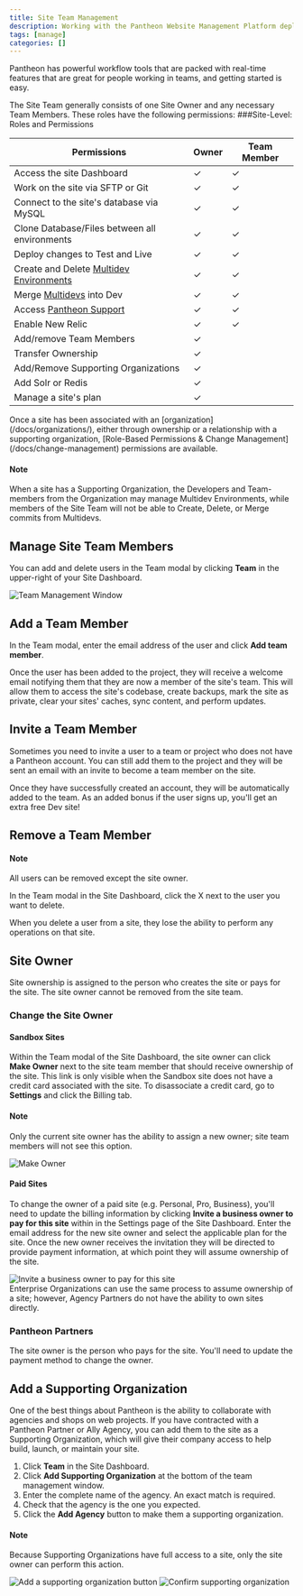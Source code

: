 ```yaml
---
title: Site Team Management
description: Working with the Pantheon Website Management Platform deployment tools in a team driven environment.
tags: [manage]
categories: []
---
```

Pantheon has powerful workflow tools that are packed with real-time features that are great for people working in teams, and getting started is easy.

The Site Team generally consists of one Site Owner and any necessary Team Members. These roles have the following permissions:
###Site-Level: Roles and Permissions

<table class="table  table-bordered table-responsive">
    <thead>
      <tr>
        <th>Permissions</th>
        <th>Owner </th>
        <th>Team Member </th>
       </tr>
    </thead>
    <tbody>
      <tr>
        <td>Access the site Dashboard</td>
        <td>✓</td>
        <td>✓</td>
      </tr>
      <tr>
        <td>Work on the site via SFTP or Git</td>
        <td>✓</td>
        <td>✓</td>
      </tr>
      <tr>
        <td>Connect to the site's database via MySQL</td>
        <td>✓</td>
        <td>✓</td>
      </tr>
      <tr>
        <td>Clone Database/Files between all environments </td>
        <td>✓</td>
        <td>✓</td>
      </tr>
      <tr>
        <td>Deploy changes to Test and Live</td>
        <td>✓</td>
        <td>✓</td>
      </tr>
      <tr>
          <td>Create and Delete <a href="/docs/multidev/">Multidev Environments</a><a rel="popover" data-proofer-ignore data-toggle="tooltip" data-html="true" data-title="Business" data-content="Available on Business and Elite sites"><em class="fa fa-info-circle"></em></a></td>
        <td>✓</td>
        <td>✓</td>
      </tr>
      <tr>
          <td>Merge <a href="/docs/multidev/">Multidevs</a> into Dev<a rel="popover" data-proofer-ignore data-toggle="tooltip" data-html="true" data-title="Business" data-content="Available on Business and Elite sites"><em class="fa fa-info-circle"></em></a></td>
        <td>✓</td>
        <td>✓</td>
      </tr>
      <tr>
         <td>Access <a href="/docs/getting-support/">Pantheon Support</a></td>
        <td>✓</td>
        <td>✓</td>
      </tr>
      <tr>
        <td>Enable New Relic</td>
        <td>✓</td>
        <td>✓</td>
      </tr>
      <tr>
        <td>Add/remove Team Members</td>
        <td>✓</td>
        <td> </td>
      </tr>
      <tr>
        <td>Transfer Ownership</td>
        <td>✓</td>
        <td> </td>
      </tr>
      <tr>
        <td>Add/Remove Supporting Organizations</td>
        <td>✓</td>
        <td></td>
      </tr>
      <tr>
        <td>Add Solr or Redis</td>
        <td>✓</td>
        <td></td>
      </tr>
      <tr>
        <td>Manage a site's plan</td>
        <td>✓</td>
        <td></td>
      </tr>
    </tbody>
  </table>
Once a site has been associated with an [organization](/docs/organizations/), either through ownership or a relationship with a supporting organization, [Role-Based Permissions & Change Management](/docs/change-management) permissions are available.
<div class="alert alert-info" role="alert">
<h4 class="info">Note</h4><p>When a site has a Supporting Organization, the Developers and Team-members from the Organization may manage Multidev Environments, while members of the Site Team will not be able to Create, Delete, or Merge commits from Multidevs.</p>
</div>

## Manage Site Team Members
You can add and delete users in the Team modal by clicking **Team** in the upper-right of your Site Dashboard.

![Team Management Window](/source/docs/assets/images/dashboard/team-modal.png)
## Add a Team Member

In the Team modal, enter the email address of the user and click **Add team member**.

Once the user has been added to the project, they will receive a welcome email notifying them that they are now a member of the site's team. This will allow them to access the site's codebase, create backups, mark the site as private, clear your sites' caches, sync content, and perform updates.

## Invite a Team Member

Sometimes you need to invite a user to a team or project who does not have a Pantheon account. You can still add them to the project and they will be sent an email with an invite to become a team member on the site.

Once they have successfully created an account, they will be automatically added to the team. As an added bonus if the user signs up, you'll get an extra free Dev site!

## Remove a Team Member

<div class="alert alert-info" role="alert">
<h4 class="info">Note</h4><p>All users can be removed except the site owner.</p>
</div>

In the Team modal in the Site Dashboard, click the X next to the user you want to delete.

When you delete a user from a site, they lose the ability to perform any operations on that site.

## Site Owner
Site ownership is assigned to the person who creates the site or pays for the site. The site owner cannot be removed from the site team.

### Change the Site Owner

#### Sandbox Sites
Within the Team modal of the Site Dashboard, the site owner can click **Make Owner** next to the site team member that should receive ownership of the site. This link is only visible when the Sandbox site does not have a credit card associated with the site. To disassociate a credit card, go to **Settings** and click the Billing tab.

<div class="alert alert-info" role="alert">
<h4 class="info">Note</h4><p>Only the current site owner has the ability to assign a new owner; site team members will not see this option.</p>
</div>

![Make Owner](/source/docs/assets/images/dashboard/sandbox-make-owner.png)

#### Paid Sites
To change the owner of a paid site (e.g. Personal, Pro, Business), you'll need to update the billing information by clicking **Invite a business owner to pay for this site** within in the Settings page of the Site Dashboard. Enter the email address for the new site owner and select the applicable plan for the site. Once the new owner receives the invitation they will be directed to provide payment information, at which point they will assume ownership of the site.

![Invite a business owner to pay for this site](/source/docs/assets/images/dashboard/payment-form-invite.png)<br />
Enterprise Organizations can use the same process to assume ownership of a site;  however, Agency Partners do not have the ability to own sites directly.

### Pantheon Partners
The site owner is the person who pays for the site. You'll need to update the payment method to change the owner.

## Add a Supporting Organization

One of the best things about Pantheon is the ability to collaborate with agencies and shops on web projects. If you have contracted with a Pantheon Partner or Ally Agency, you can add them to the site as a Supporting Organization, which will give their company access to help build, launch, or maintain your site.

1. Click **Team** in the Site Dashboard.
2. Click **Add Supporting Organization** at the bottom of the team management window.
3. Enter the complete name of the agency. An exact match is required.
4. Check that the agency is the one you expected.
5. Click the **Add Agency** button to make them a supporting organization.

<div class="alert alert-info" role="alert">
<h4 class="info">Note</h4><p>Because Supporting Organizations have full access to a site, only the site owner can perform this action.</p>
</div>

 ![Add a supporting organization button](/source/docs/assets/images/dashboard/multi_org1.png)
 ![Confirm supporting organization](/source/docs/assets/images/dashboard/multi_org2.png)

